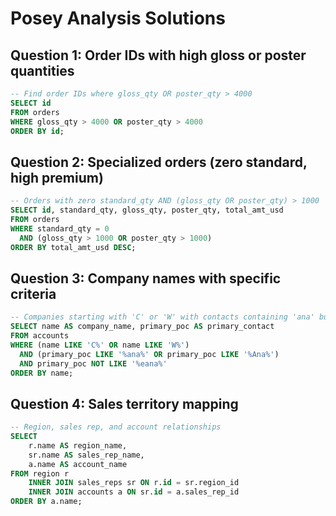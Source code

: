 # Posey  Analysis Solutions

## Question 1: Order IDs with high gloss or poster quantities

```sql
-- Find order IDs where gloss_qty OR poster_qty > 4000
SELECT id 
FROM orders 
WHERE gloss_qty > 4000 OR poster_qty > 4000
ORDER BY id;
```

## Question 2: Specialized orders (zero standard, high premium)

```sql
-- Orders with zero standard_qty AND (gloss_qty OR poster_qty) > 1000
SELECT id, standard_qty, gloss_qty, poster_qty, total_amt_usd
FROM orders 
WHERE standard_qty = 0 
  AND (gloss_qty > 1000 OR poster_qty > 1000)
ORDER BY total_amt_usd DESC;
```

## Question 3: Company names with specific criteria

```sql
-- Companies starting with 'C' or 'W' with contacts containing 'ana' but not 'eana'
SELECT name AS company_name, primary_poc AS primary_contact
FROM accounts 
WHERE (name LIKE 'C%' OR name LIKE 'W%')
  AND (primary_poc LIKE '%ana%' OR primary_poc LIKE '%Ana%')
  AND primary_poc NOT LIKE '%eana%'
ORDER BY name;
```

## Question 4: Sales territory mapping

```sql
-- Region, sales rep, and account relationships
SELECT 
    r.name AS region_name,
    sr.name AS sales_rep_name,
    a.name AS account_name
FROM region r
    INNER JOIN sales_reps sr ON r.id = sr.region_id
    INNER JOIN accounts a ON sr.id = a.sales_rep_id
ORDER BY a.name;
```

